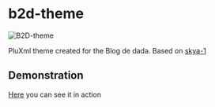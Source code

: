 # b2d-theme


![B2D-theme](https://github.com/dadall/b2d-theme/blob/master/b2d-theme.png)

PluXml theme created for the Blog de dada.
Based on [skya-1](http://pluxopolis.net/static1/themes)

## Demonstration

[Here](https://www.dadall.info/blog/) you can see it in action

